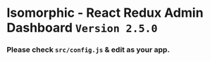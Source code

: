 # Isomorphic - React Redux Admin Dashboard `Version 2.5.0`

### Please check `src/config.js` & edit as your app.
